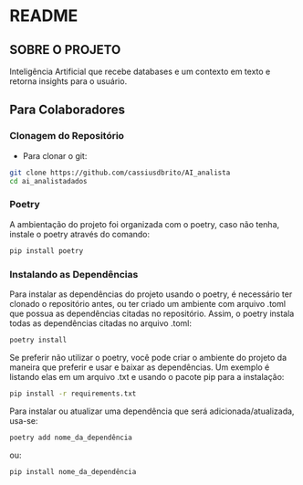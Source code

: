 # README

## SOBRE O PROJETO
Inteligência Artificial que recebe databases e um contexto em texto e retorna insights para o usuário.

## Para Colaboradores

### Clonagem do Repositório
- Para clonar o git:  
```bash  
git clone https://github.com/cassiusdbrito/AI_analista   
cd ai_analistadados
```

### Poetry
A ambientação do projeto foi organizada com o poetry, caso não tenha, instale o poetry através do comando:  
```bash
pip install poetry
```
### Instalando as Dependências
Para instalar as dependências do projeto usando o poetry, é necessário ter clonado o repositório antes, ou ter criado um ambiente com arquivo .toml que possua as dependências citadas no repositório. Assim, o poetry instala todas as dependências citadas no arquivo .toml:  
  
```bash
poetry install
```
Se preferir não utilizar o poetry, você pode criar o ambiente do projeto da maneira que preferir e usar e baixar as dependências. Um exemplo é listando elas em um arquivo .txt e usando o pacote pip para a instalação:  
```bash
pip install -r requirements.txt
```
Para instalar ou atualizar uma dependência que será adicionada/atualizada, usa-se:  
```bash
poetry add nome_da_dependência
```
ou:  
```bash
pip install nome_da_dependência
```



